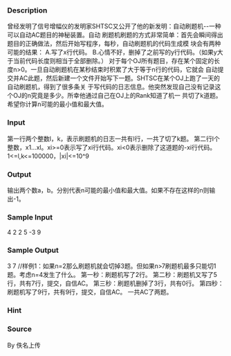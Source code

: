 
### Description
曾经发明了信号增幅仪的发明家SHTSC又公开了他的新发明：自动刷题机--一种可以自动AC题目的神秘装置。自动
刷题机刷题的方式非常简单：首先会瞬间得出题目的正确做法，然后开始写程序，每秒，自动刷题机的代码生成模
块会有两种可能的结果：
A.写了x行代码。
B.心情不好，删掉了之前写的y行代码。（如果y大于当前代码长度则相当于全部删除。）
对于每个OJ所有题目，存在某个固定的长度n>0。一旦自动刷题机在某秒结束时积累了大于等于n行的代码，它就会
自动提交并AC此题，然后新建一个文件开始写下一题。SHTSC在某个OJ上跑了一天的自动刷题机，得到了很多条关
于写代码的日志信息。他突然发现自己没有记录这个OJ的n究竟是多少。所幸他通过自己在OJ上的Rank知道了机一
共切了k道题。希望你计算n可能的最小值和最大值。

### Input
第一行两个整数l，k，表示刷题机的日志一共有l行，一共了切了k题。
第二行l个整数，x1…xl。xi>=0表示写了xi行代码。xi<0表示删除了这道题的-xi行代码。
1<=l,k<=100000，|xi|<=10^9

### Output
输出两个数a，b。分别代表n可能的最小值和最大值。如果不存在这样的n则输出-1。


### Sample Input
4 2
2
5
-3
9

### Sample Output
3 7
//样例1：如果n=2那么刷题机就会切掉3题。但如果n>7刷题机最多只能切1题。考虑n=4发生了什么。
第一秒：刷题机写了2行。
第二秒：刷题机又写了5行，共有7行，提交，自信AC。
第三秒：刷题机删掉了3行，共有0行。
第四秒：刷题机写了9行，共有9行，提交，自信AC。
一共AC了两题。
### Hint

### Source
By 佚名上传